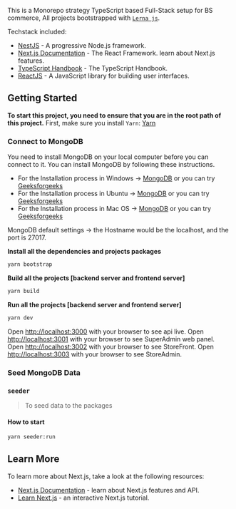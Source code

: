 This is a Monorepo strategy TypeScript based Full-Stack setup for BS commerce, All projects bootstrapped with [`Lerna js`](https://lerna.js.org/).

Techstack included:

- [NestJS](https://nestjs.com/) - A progressive Node.js framework.
- [Next.js Documentation](https://nextjs.org/docs) - The React Framework. learn about Next.js features.
- [TypeScript Handbook](https://www.typescriptlang.org/docs/handbook/intro.html) - The TypeScript Handbook.
- [ReactJS](https://reactjs.org/) - A JavaScript library for building user interfaces.

## Getting Started

**To start this project, you need to ensure that you are in the root path of this project.**
First, make sure you install `Yarn`: [Yarn](https://classic.yarnpkg.com/lang/en/docs/install/#debian-stable)

### Connect to MongoDB

You need to install MongoDB on your local computer before you can connect to it. You can install MongoDB by following these instructions.

- For the Installation process in Windows -> [MongoDB](https://www.mongodb.com/docs/manual/tutorial/install-mongodb-on-windows/) or you can try [Geeksforgeeks](https://www.geeksforgeeks.org/how-to-install-mongodb-on-windows/)
- For the Installation process in Ubuntu -> [MongoDB](https://www.mongodb.com/docs/manual/tutorial/install-mongodb-on-ubuntu/) or you can try [Geeksforgeeks](https://www.geeksforgeeks.org/how-to-install-and-configure-mongodb-in-ubuntu/)
- For the Installation process in Mac OS -> [MongoDB](https://www.mongodb.com/docs/manual/tutorial/install-mongodb-on-os-x/) or you can try [Geeksforgeeks](https://www.geeksforgeeks.org/how-to-install-mongodb-on-macos/)

MongoDB default settings -> the Hostname would be the localhost, and the port is 27017.

**Install all the dependencies and projects packages**

```bash
yarn bootstrap
```

**Build all the projects [backend server and frontend server]**

```bash
yarn build
```

**Run all the projects [backend server and frontend server]**

```bash
yarn dev
```

Open [http://localhost:3000](http://localhost:3000) with your browser to see api live.
Open [http://localhost:3001](http://localhost:3001) with your browser to see SuperAdmin web panel.
Open [http://localhost:3002](http://localhost:3002) with your browser to see StoreFront.
Open [http://localhost:3003](http://localhost:3003) with your browser to see StoreAdmin.

### Seed MongoDB Data

### `seeder`

> To seed data to the packages
#### How to start

```bash
yarn seeder:run
```

## Learn More

To learn more about Next.js, take a look at the following resources:

- [Next.js Documentation](https://nextjs.org/docs) - learn about Next.js features and API.
- [Learn Next.js](https://nextjs.org/learn) - an interactive Next.js tutorial.
